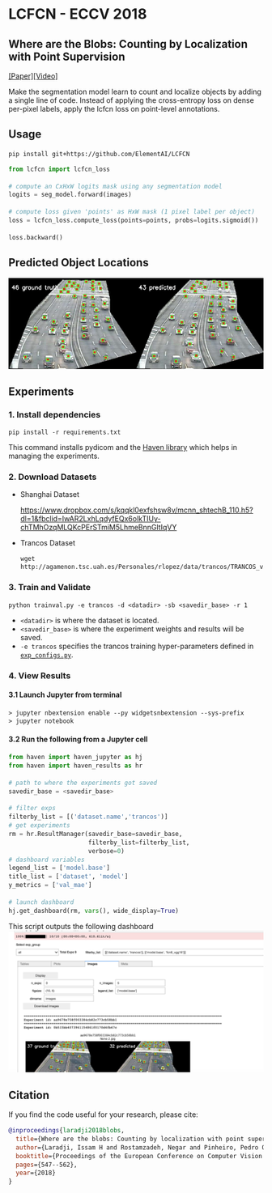 # LCFCN - ECCV 2018

## Where are the Blobs: Counting by Localization with Point Supervision
[[Paper]](https://arxiv.org/abs/1807.09856)[[Video]](https://youtu.be/DHKD8LGvX6c)

Make the segmentation model learn to count and localize objects by adding a single line of code. Instead of applying the cross-entropy loss on dense per-pixel labels, apply the lcfcn loss on point-level annotations.


## Usage

```
pip install git+https://github.com/ElementAI/LCFCN
```

```python
from lcfcn import lcfcn_loss

# compute an CxHxW logits mask using any segmentation model
logits = seg_model.forward(images)

# compute loss given 'points' as HxW mask (1 pixel label per object)
loss = lcfcn_loss.compute_loss(points=points, probs=logits.sigmoid())

loss.backward()
```
## Predicted Object Locations

<img src="results/landmark.png" width="550" height="180">



## Experiments

### 1. Install dependencies

```
pip install -r requirements.txt
```
This command installs pydicom and the [Haven library](https://github.com/ElementAI/haven) which helps in managing the experiments.


### 2. Download Datasets

- Shanghai Dataset
  
  https://www.dropbox.com/s/kqqkl0exfshsw8v/mcnn_shtechB_110.h5?dl=1&fbclid=IwAR2LxhLqdyfEQx6olkTIUy-chTMhOzqMLQKcPErSTmiM5LhmeBnnGltIqVY
- Trancos Dataset 
  ```
  wget http://agamenon.tsc.uah.es/Personales/rlopez/data/trancos/TRANCOS_v3.tar.gz
  ```
<!-- 
#### Model
- Shanghai: `curl -L https://www.dropbox.com/sh/pwmoej499sfqb08/AABY13YraHYF51yw62Zc1w0-a?dl=0 `
- Trancos: `curl -L https://www.dropbox.com/sh/rms4dg5autwtpnf/AADQBOr1ruFsptbqG_uPt_zCa?dl=0` -->

### 3. Train and Validate
```
python trainval.py -e trancos -d <datadir> -sb <savedir_base> -r 1
```

- `<datadir>` is where the dataset is located.
- `<savedir_base>` is where the experiment weights and results will be saved.
- `-e trancos` specifies the trancos training hyper-parameters defined in [`exp_configs.py`](exp_configs.py).

###  4. View Results
#### 3.1 Launch Jupyter from terminal

```
> jupyter nbextension enable --py widgetsnbextension --sys-prefix
> jupyter notebook
```

####  3.2 Run the following from a Jupyter cell
```python
from haven import haven_jupyter as hj
from haven import haven_results as hr

# path to where the experiments got saved
savedir_base = <savedir_base>

# filter exps
filterby_list = [('dataset.name','trancos')]
# get experiments
rm = hr.ResultManager(savedir_base=savedir_base, 
                      filterby_list=filterby_list, 
                      verbose=0)
# dashboard variables
legend_list = ['model.base']
title_list = ['dataset', 'model']
y_metrics = ['val_mae']

# launch dashboard
hj.get_dashboard(rm, vars(), wide_display=True)
```

This script outputs the following dashboard
![](results/dashboard_trancos.png)

## Citation 
If you find the code useful for your research, please cite:

```bibtex
@inproceedings{laradji2018blobs,
  title={Where are the blobs: Counting by localization with point supervision},
  author={Laradji, Issam H and Rostamzadeh, Negar and Pinheiro, Pedro O and Vazquez, David and Schmidt, Mark},
  booktitle={Proceedings of the European Conference on Computer Vision (ECCV)},
  pages={547--562},
  year={2018}
}
```
